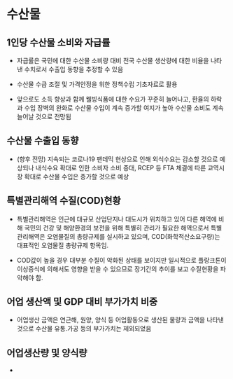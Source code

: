 # 수산물

## 1인당 수산물 소비와 자급률
- 자급률은 국민에 대한 수산물 소비량 대비 전국 수산물 생산량에 대한 비율을 나타낸 수치로서 수출입 동향을 추정할 수 있음

- 수산물 수급 조절 및 가격안정을 위한 정책수립 기초자료로 활용

- 앞으로도 소득 향상과 함께 웰빙식품에 대한 수요가 꾸준히 늘어나고, 환율의 하락과 수입 장벽의 완화로 수산물 수입이 계속 증가할 여지가 높아 수산물 소비도 계속 늘어날 것으로 전망됨


##  수산물 수출입 동향
- (향후 전망) 지속되는 코로나19 팬데믹 현상으로 인해 외식수요는 감소할 것으로 예상되나 내식수요 확대로 인한 소비자 소비 증대, RCEP 등 FTA 체결에 따른 교역시장 확대로 수산물 수입은 증가할 것으로 예상

## 특별관리해역 수질(COD)현황
 - 특별관리해역은 인근에 대규모 산업단지나 대도시가 위치하고 있어 다른 해역에 비해 국민의 건강 및 해양환경의 보전을 위해 특별히 관리가 필요한 해역으로서 특별관리해역은 오염물질의 총량규제를 실시하고 있으며, COD(화학적산소요구량)는 대표적인 오염물질 총량규제 항목임.

 - COD값이 높을 경우 대부분 수질이 악화된 상태를 보이지만 일시적으로 플랑크톤이 이상증식에 의해서도 영향을 받을 수 있으므로 장기간의 추이를 보고 수질현황을 파악해야 함.

## 어업 생산액 및 GDP 대비 부가가치 비중
- 어업생산 금액은 연근해, 원양, 양식 등 어업활동으로 생산된 물량과 금액을 나타낸 것으로 수산물 유통.가공 등의 부가가치는 제외되었음

## 어업생산량 및 양식량 
- 